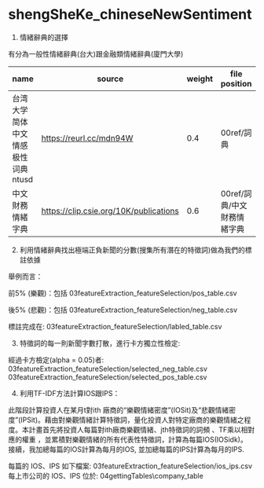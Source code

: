 shengSheKe_chineseNewSentiment
==============================

1. 情緒辭典的選擇

有分為一般性情緒辭典(台大)跟金融類情緒辭典(廈門大學)


|    name    | source |weight|file position
| ---------- | --- |--------|------|
| 台湾大学简体中文情感极性词典ntusd |  https://reurl.cc/mdn94W |0.4|00ref/詞典|
| 中文財務情緒字典 |https://clip.csie.org/10K/publications |0.6|00ref/詞典/中文財務情緒字典|


2. 利用情緒辭典找出極端正負新聞的分數(搜集所有潛在的特徵詞)做為我們的標註依據

舉例而言：

前5% (樂觀)：包括 03featureExtraction_featureSelection/pos_table.csv

後5% (悲觀)：包括 03featureExtraction_featureSelection/neg_table.csv

標註完成在: 03featureExtraction_featureSelection/labled_table.csv

3. 特徵詞的每一則新聞字數打散，進行卡方獨立性檢定:

經過卡方檢定(alpha = 0.05)者:
03featureExtraction_featureSelection/selected_neg_table.csv
03featureExtraction_featureSelection/selected_pos_table.csv


4. 利用TF-IDF方法計算IOS跟IPS：

此階段計算投資人在某月t對ith
廠商的“樂觀情緒密度”(IOSit)及“悲觀情緒密度”(IPSit)。藉由對樂觀情緒計算特徵詞，量化投資人對特定廠商的樂觀情緒之程度。本計畫首先將投資人每篇對ith廠商樂觀情緒、jth特徵詞的詞頻 、TF乘以相對應的權重
，並累積對樂觀情緒的所有代表性特徵詞，計算為每篇IOS(IOSidk)。
接續，我加總每篇的IOS計算為每月的IOS, 並加總每篇的IPS計算為每月的IPS.

每篇的 IOS、IPS 如下檔案: 03featureExtraction_featureSelection/ios_ips.csv
每上市公司的 IOS、IPS 位於: 04gettingTables\company_table
